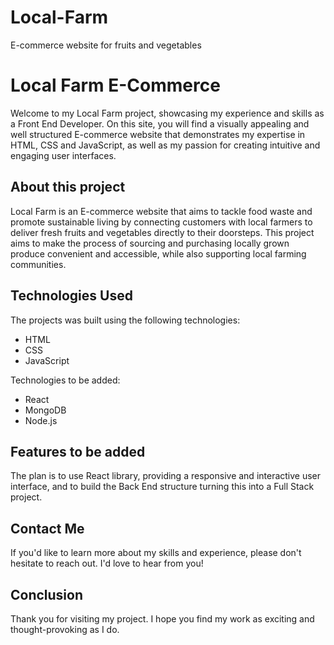 # Local-Farm
 E-commerce website for fruits and vegetables


# Local Farm E-Commerce
Welcome to my Local Farm project, showcasing my experience and skills as a Front End Developer. On this site, you will find a visually appealing and well structured E-commerce website that demonstrates my expertise in HTML, CSS and JavaScript, as well as my passion for creating intuitive and engaging user interfaces.


## About this project
Local Farm is an E-commerce website that aims to tackle food waste and promote sustainable living by connecting customers with local farmers to deliver fresh fruits and vegetables directly to their doorsteps. This project aims to make the process of sourcing and purchasing locally grown produce convenient and accessible, while also supporting local farming communities.


## Technologies Used
The projects was built using the following technologies:
- HTML
- CSS
- JavaScript

Technologies to be added:
- React
- MongoDB
- Node.js


## Features to be added
The plan is to use React library, providing a responsive and interactive user interface, and to build the Back End structure turning this into a Full Stack project.


## Contact Me
If you'd like to learn more about my skills and experience, please don't hesitate to reach out. I'd love to hear from you!


## Conclusion
Thank you for visiting my project. I hope you find my work as exciting and thought-provoking as I do.